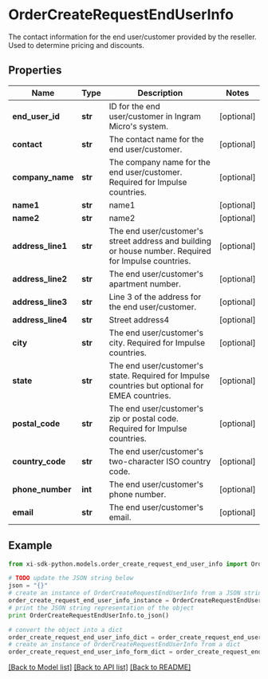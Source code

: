 # OrderCreateRequestEndUserInfo

The contact information for the end user/customer provided by the reseller. Used to determine pricing and discounts.

## Properties

Name | Type | Description | Notes
------------ | ------------- | ------------- | -------------
**end_user_id** | **str** | ID for the end user/customer in Ingram Micro&#39;s system. | [optional] 
**contact** | **str** | The contact name for the end user/customer. | [optional] 
**company_name** | **str** | The company name for the end user/customer. Required for Impulse countries. | [optional] 
**name1** | **str** | name1 | [optional] 
**name2** | **str** | name2 | [optional] 
**address_line1** | **str** | The end user/customer&#39;s street address and building or house number. Required for Impulse countries. | [optional] 
**address_line2** | **str** | The end user/customer&#39;s apartment number. | [optional] 
**address_line3** | **str** | Line 3 of the address for the end user/customer. | [optional] 
**address_line4** | **str** | Street address4 | [optional] 
**city** | **str** | The end user/customer&#39;s city. Required for Impulse countries. | [optional] 
**state** | **str** | The end user/customer&#39;s state. Required for Impulse countries but optional for EMEA countries. | [optional] 
**postal_code** | **str** | The end user/customer&#39;s zip or postal code. Required for Impulse countries. | [optional] 
**country_code** | **str** | The end user/customer&#39;s two-character ISO country code. | [optional] 
**phone_number** | **int** | The end user/customer&#39;s phone number. | [optional] 
**email** | **str** | The end user/customer&#39;s email. | [optional] 

## Example

```python
from xi-sdk-python.models.order_create_request_end_user_info import OrderCreateRequestEndUserInfo

# TODO update the JSON string below
json = "{}"
# create an instance of OrderCreateRequestEndUserInfo from a JSON string
order_create_request_end_user_info_instance = OrderCreateRequestEndUserInfo.from_json(json)
# print the JSON string representation of the object
print OrderCreateRequestEndUserInfo.to_json()

# convert the object into a dict
order_create_request_end_user_info_dict = order_create_request_end_user_info_instance.to_dict()
# create an instance of OrderCreateRequestEndUserInfo from a dict
order_create_request_end_user_info_form_dict = order_create_request_end_user_info.from_dict(order_create_request_end_user_info_dict)
```
[[Back to Model list]](../README.md#documentation-for-models) [[Back to API list]](../README.md#documentation-for-api-endpoints) [[Back to README]](../README.md)


